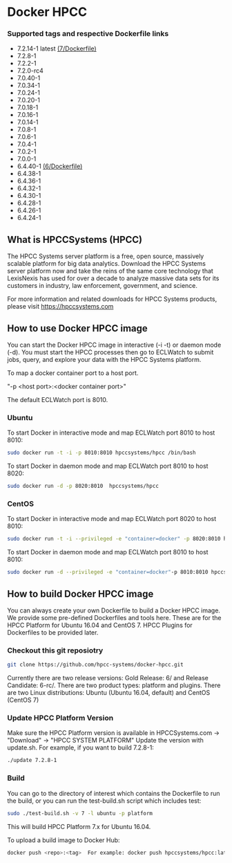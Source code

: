 
# Docker HPCC
### Supported tags and respective Dockerfile links
* 7.2.14-1 latest  [(7/Dockerfile)](https://github.com/hpcc-systems/docker-hpcc/tree/master/7/Dockerfile)
* 7.2.8-1
* 7.2.2-1
* 7.2.0-rc4
* 7.0.40-1
* 7.0.34-1
* 7.0.24-1
* 7.0.20-1
* 7.0.18-1
* 7.0.16-1
* 7.0.14-1
* 7.0.8-1
* 7.0.6-1
* 7.0.4-1
* 7.0.2-1
* 7.0.0-1
* 6.4.40-1  [(6/Dockerfile)](https://github.com/hpcc-systems/docker-hpcc/tree/master/6/Dockerfile)
* 6.4.38-1
* 6.4.36-1
* 6.4.32-1
* 6.4.30-1
* 6.4.28-1
* 6.4.26-1
* 6.4.24-1


## What is HPCCSystems (HPCC)
The HPCC Systems server platform is a free, open source, massively scalable platform for big data analytics. Download the HPCC Systems server platform now and take the reins of the same core technology that LexisNexis has used for over a decade to analyze massive data sets for its customers in industry, law enforcement, government, and science.

For more information and related downloads for HPCC Systems products, please visit https://hpccsystems.com


## How to use Docker HPCC image
You can start the Docker HPCC image in interactive (-i -t) or daemon mode (-d). You must start the HPCC processes then go to ECLWatch to submit jobs, query, and explore your data with the HPCC Systems platform.

To map a docker container port to a host port.

  "-p &lt;host port&gt;:&lt;docker container port&gt;"

The default ECLWatch port is 8010.

### Ubuntu
To start Docker in interactive mode and map ECLWatch port 8010 to host 8010:
```sh
sudo docker run -t -i -p 8010:8010 hpccsystems/hpcc /bin/bash
```

To start Docker in daemon mode and map ECLWatch port 8010 to host 8020:
```sh
sudo docker run -d -p 8020:8010  hpccsystems/hpcc
```


### CentOS
To start Docker in interactive mode and map ECLWatch port 8020 to host 8010:
```sh
sudo docker run -t -i --privileged -e "container=docker" -p 8020:8010 hpccsystems/hpcc:el7 /bin/bash
```

To start Docker in daemon mode and map ECLWatch port 8010 to host 8010:
```sh
sudo docker run -d --privileged -e "container=docker"-p 8010:8010 hpccsystems/hpcc:el7
```

## How to build Docker HPCC image
You can always create your own Dockerfile to build a Docker HPCC image. We provide some pre-defined Dockerfiles and tools here.
These are for the HPCC Platform for Ubuntu 16.04 and CentOS 7. HPCC Plugins for Dockerfiles to be provided later.

### Checkout this git reposiotry
```sh
git clone https://github.com/hpcc-systems/docker-hpcc.git
```
Currently there are two release versions: Gold Release: 6/ and Release Candidate: 6-rc/. There are two product types: platform and plugins.
There are two Linux distributions: Ubuntu (Ubuntu 16.04, default) and CentOS (CentOS 7)

### Update HPCC Platform Version
Make sure the HPCC Platform version is available in HPCCSystems.com -> "Download" -> "HPCC SYSTEM PLATFORM"
Update the version with update.sh. For example, if you want to build 7.2.8-1:
```sh
./update 7.2.8-1
```
### Build
You can go to the directory of interest which contains the Dockerfile to run the build, or you can run the test-build.sh script which includes test:
```sh
sudo ./test-build.sh -v 7 -l ubuntu -p platform
```
This will build HPCC Platform 7.x  for Ubuntu 16.04.

To upload a build image to Docker Hub:
```sh
docker push <repo>:<tag>  For example: docker push hpccsystems/hpcc:latest
```
